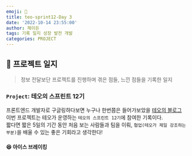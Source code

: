 ```yaml
---
emoji: 🔨
title: teo-sprint12-Day 3
date: '2022-10-14 23:55:00'
author: 제이든
tags: 기록 일지 성장 발전 개발
categories: PROJECT
---
```


## 🔨 프로젝트 일지

> 정보 전달보단 프로젝트를 진행하며 겪은 점들, 느낀 점들을 기록한 일지

### `Project`: 테오의 스프린트 12기

프론트엔드 개발자로 구글링하다보면 누구나 한번쯤은 들어가보았을 [테오의 블로그](https://velog.io/@teo)<br/>
이번 프로젝트는 테오가 운영하는 `테오의 스프린트 12기`에 참여한 기록이다.<br/>
짧다면 짧은 5일의 기간 동안 처음 보는 사람들과 팀을 이뤄, `협업(테오가 제일 강조하는 부분)`을 배울 수 있는 좋은 기회라고 생각한다!

#### 😆 아이스 브레이킹
